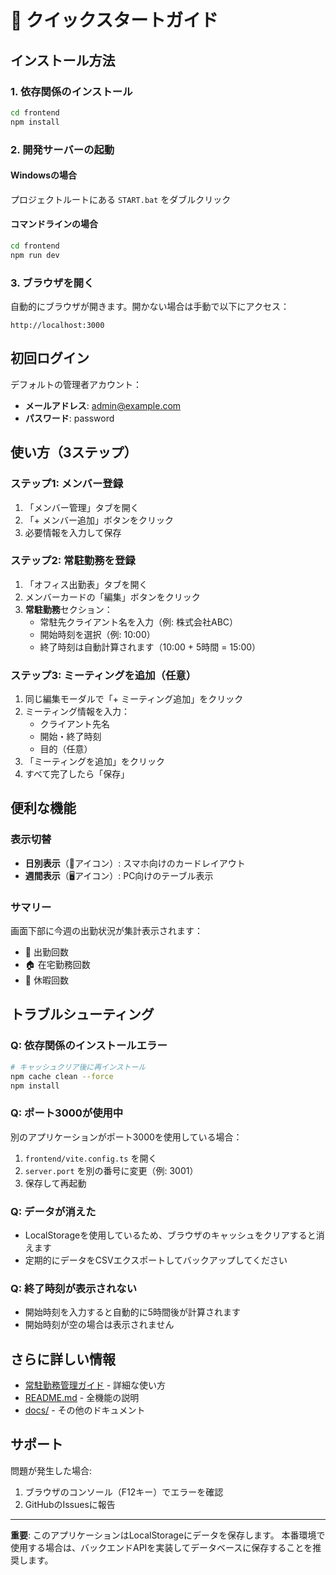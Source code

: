 # 🚀 クイックスタートガイド

## インストール方法

### 1. 依存関係のインストール

```bash
cd frontend
npm install
```

### 2. 開発サーバーの起動

#### Windowsの場合
プロジェクトルートにある `START.bat` をダブルクリック

#### コマンドラインの場合
```bash
cd frontend
npm run dev
```

### 3. ブラウザを開く
自動的にブラウザが開きます。開かない場合は手動で以下にアクセス：
```
http://localhost:3000
```

## 初回ログイン

デフォルトの管理者アカウント：
- **メールアドレス**: admin@example.com
- **パスワード**: password

## 使い方（3ステップ）

### ステップ1: メンバー登録
1. 「メンバー管理」タブを開く
2. 「+ メンバー追加」ボタンをクリック
3. 必要情報を入力して保存

### ステップ2: 常駐勤務を登録
1. 「オフィス出勤表」タブを開く
2. メンバーカードの「編集」ボタンをクリック
3. **常駐勤務**セクション：
   - 常駐先クライアント名を入力（例: 株式会社ABC）
   - 開始時刻を選択（例: 10:00）
   - 終了時刻は自動計算されます（10:00 + 5時間 = 15:00）

### ステップ3: ミーティングを追加（任意）
1. 同じ編集モーダルで「+ ミーティング追加」をクリック
2. ミーティング情報を入力：
   - クライアント先名
   - 開始・終了時刻
   - 目的（任意）
3. 「ミーティングを追加」をクリック
4. すべて完了したら「保存」

## 便利な機能

### 表示切替
- **日別表示**（📱アイコン）: スマホ向けのカードレイアウト
- **週間表示**（🖥️アイコン）: PC向けのテーブル表示

### サマリー
画面下部に今週の出勤状況が集計表示されます：
- 🏢 出勤回数
- 🏠 在宅勤務回数
- 🌴 休暇回数

## トラブルシューティング

### Q: 依存関係のインストールエラー
```bash
# キャッシュクリア後に再インストール
npm cache clean --force
npm install
```

### Q: ポート3000が使用中
別のアプリケーションがポート3000を使用している場合：
1. `frontend/vite.config.ts` を開く
2. `server.port` を別の番号に変更（例: 3001）
3. 保存して再起動

### Q: データが消えた
- LocalStorageを使用しているため、ブラウザのキャッシュをクリアすると消えます
- 定期的にデータをCSVエクスポートしてバックアップしてください

### Q: 終了時刻が表示されない
- 開始時刻を入力すると自動的に5時間後が計算されます
- 開始時刻が空の場合は表示されません

## さらに詳しい情報

- [常駐勤務管理ガイド](docs/residence-work-guide.md) - 詳細な使い方
- [README.md](README.md) - 全機能の説明
- [docs/](docs/) - その他のドキュメント

## サポート

問題が発生した場合:
1. ブラウザのコンソール（F12キー）でエラーを確認
2. GitHubのIssuesに報告

---

**重要**: このアプリケーションはLocalStorageにデータを保存します。
本番環境で使用する場合は、バックエンドAPIを実装してデータベースに保存することを推奨します。
